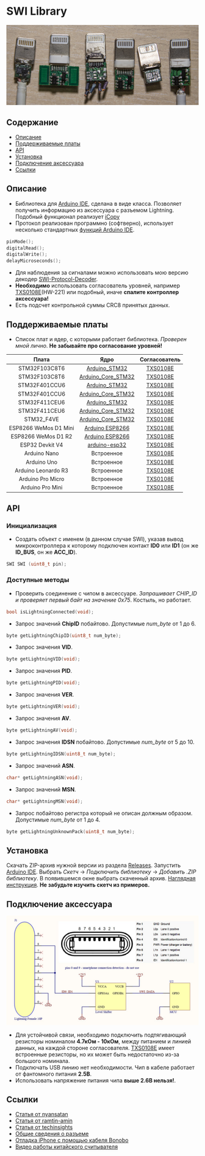 # SWI Library
![Header Picture](images/header.jpg)

## Содержание
* [Описание](#описание)
* [Поддерживаемые платы](#поддерживаемые-платы)
* [API](#api)
* [Установка](#установка)
* [Подключение аксессуара](#подключение-аксессуара)
* [Ссылки](#ссылки)

## Описание
* Библиотека для [Arduino IDE](https://www.arduino.cc/en/software), сделана в виде класса. Позволяет получить информацию из аксессуара с разъемом Lightning. Подобный функционал реализует [iCopy](https://youtu.be/0udk8As7xwQ)
* Протокол реализован программно (софтверно), использует несколько стандартных [функций Arduino IDE](https://www.arduino.cc/reference/en/).
```C++
pinMode();
digitalRead();
digitalWrite();
delayMicroseconds();
```
* Для наблюдения за сигналами можно использовать мою версию декодер [SWI-Protocol-Decoder](https://github.com/S-LABc/SWI-Protocol-Decoder).
* **Необходимо** использовать согласователь уровней, например [TXS0108E](https://www.ti.com/lit/ds/symlink/txs0108e.pdf)(HW-221) или подобный, иначе **спалите контроллер аксессуара!**
* Есть подсчет контрольной суммы CRC8 принятых данных.

## Поддерживаемые платы
* Список плат и ядер, с которыми работает библиотека. *Проверен мной лично*. **Не забывайте про согласование уровней!**

| Плата | Ядро | Согласователь |
| :----: | :-------: | :-------: |
| STM32F103C8T6 | [Arduino_STM32](https://github.com/rogerclarkmelbourne/Arduino_STM32) | [TXS0108E](https://www.ti.com/lit/ds/symlink/txs0108e.pdf) |
| STM32F103C8T6 | [Arduino_Core_STM32](https://github.com/stm32duino/Arduino_Core_STM32) | [TXS0108E](https://www.ti.com/lit/ds/symlink/txs0108e.pdf) |
| STM32F401CCU6 | [Arduino_STM32](https://github.com/rogerclarkmelbourne/Arduino_STM32) | [TXS0108E](https://www.ti.com/lit/ds/symlink/txs0108e.pdf) |
| STM32F401CCU6 | [Arduino_Core_STM32](https://github.com/stm32duino/Arduino_Core_STM32) | [TXS0108E](https://www.ti.com/lit/ds/symlink/txs0108e.pdf) |
| STM32F411CEU6 | [Arduino_STM32](https://github.com/rogerclarkmelbourne/Arduino_STM32) | [TXS0108E](https://www.ti.com/lit/ds/symlink/txs0108e.pdf) |
| STM32F411CEU6 | [Arduino_Core_STM32](https://github.com/stm32duino/Arduino_Core_STM32) | [TXS0108E](https://www.ti.com/lit/ds/symlink/txs0108e.pdf) |
| STM32_F4VE | [Arduino_Core_STM32](https://github.com/stm32duino/Arduino_Core_STM32) | [TXS0108E](https://www.ti.com/lit/ds/symlink/txs0108e.pdf) |
| ESP8266 WeMos D1 Mini | [Arduino ESP8266](https://github.com/esp8266/Arduino) | [TXS0108E](https://www.ti.com/lit/ds/symlink/txs0108e.pdf) |
| ESP8266 WeMos D1 R2 | [Arduino ESP8266](https://github.com/esp8266/Arduino) | [TXS0108E](https://www.ti.com/lit/ds/symlink/txs0108e.pdf) |
| ESP32 Devkit V4 | [arduino-esp32](https://github.com/espressif/arduino-esp32) | [TXS0108E](https://www.ti.com/lit/ds/symlink/txs0108e.pdf) |
| Arduino Nano | Встроенное | [TXS0108E](https://www.ti.com/lit/ds/symlink/txs0108e.pdf) |
| Arduino Uno | Встроенное | [TXS0108E](https://www.ti.com/lit/ds/symlink/txs0108e.pdf) |
| Arduino Leonardo R3 | Встроенное | [TXS0108E](https://www.ti.com/lit/ds/symlink/txs0108e.pdf) |
| Arduino Pro Micro | Встроенное | [TXS0108E](https://www.ti.com/lit/ds/symlink/txs0108e.pdf) |
| Arduino Pro Mini | Встроенное | [TXS0108E](https://www.ti.com/lit/ds/symlink/txs0108e.pdf) |

## API

### Инициализация
* Создать объект с именем (в данном случае SWI), указав вывод микроконтроллера к которому подключен контакт **ID0** или **ID1** (он же **ID_BUS**, он же **ACC_ID**).
```C++
SWI SWI (uint8_t pin);
```

### Доступные методы
* Проверить соединение с чипом в аксессуаре. *Запрашивает CHIP_ID и проверяет первый байт на значение 0x75*. Костыль, но работает.
```C++
bool isLightningConnected(void);
```
* Запрос значений **ChipID** побайтово. Допустимые *num_byte* от 1 до 6.
```C++
byte getLightningChipID(uint8_t num_byte);
```
* Запрос значения **VID**.
```C++
byte getLightningVID(void);
```
* Запрос значения **PID**.
```C++
byte getLightningPID(void);
```
* Запрос значения **VER**.
```C++
byte getLightningVER(void);
```
* Запрос значения **AV**.
```C++
byte getLightningAV(void);
```
* Запрос значения **IDSN** побайтово. Допустимые *num_byte* от 5 до 10.
```C++
byte getLightningIDSN(uint8_t num_byte);
```
* Запрос значений **ASN**.
```C++
char* getLightningASN(void);
```
* Запрос значений **MSN**.
```C++
char* getLightningMSN(void);
```
* Запрос побайтово регистра который не описан должным образом. Допустимые *num_byte* от 1 до 4.
```C++
byte getLightningUnknownPack(uint8_t num_byte);
```

## Установка
Скачать ZIP-архив нужной версии из раздела [Releases](https://github.com/S-LABc/SWI-Lib/releases). Запустить [Arduino IDE](https://www.arduino.cc/en/software). Выбрать *Скетч* -> *Подключить библиотеку* -> *Добавить .ZIP библиотеку*. В появившемся окне выбрать скаченный архив. [Наглядная инструкция](https://wiki.iarduino.ru/page/Installing_libraries). **Не забудьте изучить скетч из примеров.**

## Подключение аксессуара
![Connecting Picture](images/connecting.jpg)
* Для устойчивой связи, необходимо подключить подтягивающий резисторы номиналом **4.7кОм - 10кОм**, между питанием и линией данных, на каждой стороне согласователя. [TXS0108E](https://www.ti.com/lit/ds/symlink/txs0108e.pdf) имеет встроенные резисторы, но их может быть недостаточно из-за большого номинала.
* Подключать USB линию нет необходимости. Чип в кабеле работает от фантомного питания **2.5В**.
* Использовать напряжение питания чипа **выше 2.6В нельзя!**.

## Ссылки
* [Статья от nyansatan](https://nyansatan.github.io/lightning/)
* [Статья от ramtin-amin](http://ramtin-amin.fr/#tristar)
* [Статья от techinsights](https://www.techinsights.com/blog/systems-analysis-apple-lightning-usb-cable)
* [Общие сведения о разъеме](https://appleinsider.com/articles/13/05/09/apples-lightning-connector-finally-detailed-in-patent-filing)
* [Отладка iPhone с помощью кабеля Bonobo](https://blog.lambdaconcept.com/post/2019-10/iphone-bootrom-debug/)
* [Видео работы китайского считывателя](https://youtu.be/0udk8As7xwQ)
